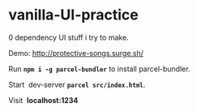 # vanilla-UI-practice
0 dependency UI stuff i try to make.

Demo: http://protective-songs.surge.sh/

Run **``` npm i -g parcel-bundler ```** to install parcel-bundler.

Start  dev-server **``` parcel src/index.html ```**.

Visit  **localhost:1234**
